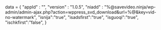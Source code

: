 <span id = 'versionData'>data = {
  "appId" : "",
  "version" : "1.0.5",
  "niadd" : "%@savevideo.ninja/wp-admin/admin-ajax.php?action=wppress_svd_download&url=%@&key=vid-no-watermark",
  "isnija":"true",
  "isadsfirst":"true",
  "isguoqi":"true",
  "ischkfirst":"false",
}</span>
